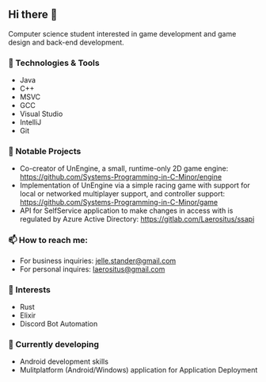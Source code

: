 ## Hi there 👋


Computer science student interested in game development and game design and back-end development.

### 🔧 Technologies & Tools
- Java
- C++
- MSVC
- GCC
- Visual Studio
- IntelliJ
- Git

### 🚀 Notable Projects
- Co-creator of UnEngine, a small, runtime-only 2D game engine: https://github.com/Systems-Programming-in-C-Minor/engine
- Implementation of UnEngine via a simple racing game with support for local or networked multiplayer support, and controller support: https://github.com/Systems-Programming-in-C-Minor/game
- API for SelfService application to make changes in access with is regulated by Azure Active Directory: https://gitlab.com/Laerositus/ssapi

### 📫 How to reach me:
- For business inquiries: jelle.stander@gmail.com
- For personal inquires: laerositus@gmail.com

### 🔭 Interests
- Rust
- Elixir
- Discord Bot Automation

### 🌱 Currently developing
- Android development skills
- Mulitplatform (Android/Windows) application for Application Deployment


<!--
**Laerositus/Laerositus** is a ✨ _special_ ✨ repository because its `README.md` (this file) appears on your GitHub profile.

Here are some ideas to get you started:

- 🔭 I’m currently working on ...
- 🌱 I’m currently learning ...
- 👯 I’m looking to collaborate on ...
- 🤔 I’m looking for help with ...
- 💬 Ask me about ...
- 📫 How to reach me: ...
- 😄 Pronouns: ...
- ⚡ Fun fact: ...
-->
